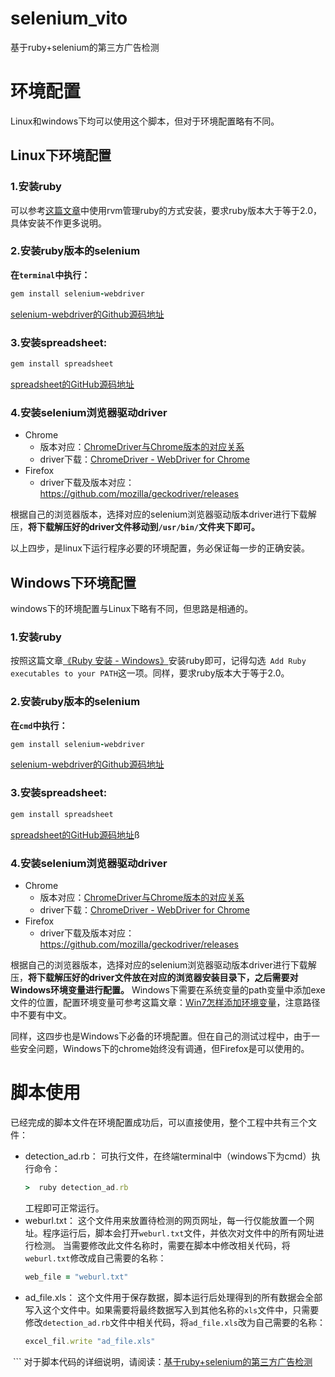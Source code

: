 # selenium_vito
基于ruby+selenium的第三方广告检测

# 环境配置
Linux和windows下均可以使用这个脚本，但对于环境配置略有不同。
## Linux下环境配置

### 1.安装ruby
可以参考[这篇文章](https://blog.zengrong.net/post/1933.html)中使用rvm管理ruby的方式安装，要求ruby版本大于等于2.0，具体安装不作更多说明。

### 2.安装ruby版本的selenium
**在`terminal`中执行：**
``` ruby
gem install selenium-webdriver  
```
[selenium-webdriver的Github源码地址](https://github.com/SeleniumHQ/selenium/tree/master/rb)

### 3.安装spreadsheet:
```ruby
gem install spreadsheet
```
[spreadsheet的GitHub源码地址](https://github.com/zdavatz/spreadsheet)

### 4.安装selenium浏览器驱动driver
- Chrome
  - 版本对应：[ChromeDriver与Chrome版本的对应关系](http://blog.csdn.net/goblinintree/article/details/47335563)
  - driver下载：[ChromeDriver - WebDriver for Chrome](https://sites.google.com/a/chromium.org/chromedriver/downloads)
- Firefox
  - driver下载及版本对应：https://github.com/mozilla/geckodriver/releases

根据自己的浏览器版本，选择对应的selenium浏览器驱动版本driver进行下载解压，**将下载解压好的driver文件移动到`/usr/bin/`文件夹下即可。**

以上四步，是linux下运行程序必要的环境配置，务必保证每一步的正确安装。

## Windows下环境配置
windows下的环境配置与Linux下略有不同，但思路是相通的。

### 1.安装ruby
按照这篇文章[《Ruby 安装 - Windows》](http://www.runoob.com/ruby/ruby-installation-windows.html)安装ruby即可，记得勾选` Add Ruby executables to your PATH`这一项。同样，要求ruby版本大于等于2.0。

### 2.安装ruby版本的selenium
**在`cmd`中执行：**
``` ruby
gem install selenium-webdriver  
```
[selenium-webdriver的Github源码地址](https://github.com/SeleniumHQ/selenium/tree/master/rb)

### 3.安装spreadsheet:
```ruby
gem install spreadsheet
```
[spreadsheet的GitHub源码地址](https://github.com/zdavatz/spreadsheet)ß

### 4.安装selenium浏览器驱动driver
- Chrome
  - 版本对应：[ChromeDriver与Chrome版本的对应关系](http://blog.csdn.net/goblinintree/article/details/47335563)
  - driver下载：[ChromeDriver - WebDriver for Chrome](https://sites.google.com/a/chromium.org/chromedriver/downloads)
- Firefox
  - driver下载及版本对应：https://github.com/mozilla/geckodriver/releases

根据自己的浏览器版本，选择对应的selenium浏览器驱动版本driver进行下载解压，**将下载解压好的driver文件放在对应的浏览器安装目录下，之后需要对Windows环境变量进行配置。**
Windows下需要在系统变量的path变量中添加exe文件的位置，配置环境变量可参考这篇文章：[Win7怎样添加环境变量](https://jingyan.baidu.com/article/d5a880eb6aca7213f047cc6c.html)，注意路径中不要有中文。

同样，这四步也是Windows下必备的环境配置。但在自己的测试过程中，由于一些安全问题，Windows下的chrome始终没有调通，但Firefox是可以使用的。

# 脚本使用
已经完成的脚本文件在环境配置成功后，可以直接使用，整个工程中共有三个文件：
- detection_ad.rb：
  可执行文件，在终端terminal中（windows下为cmd）执行命令：
  ```ruby
  >  ruby detection_ad.rb
  ```
  工程即可正常运行。
- weburl.txt：
  这个文件用来放置待检测的网页网址，每一行仅能放置一个网址。程序运行后，脚本会打开`weburl.txt`文件，并依次对文件中的所有网址进行检测。
  当需要修改此文件名称时，需要在脚本中修改相关代码，将`weburl.txt`修改成自己需要的名称：
  ```ruby
  web_file = "weburl.txt"
  ```
- ad_file.xls：
  这个文件用于保存数据，脚本运行后处理得到的所有数据会全部写入这个文件中。如果需要将最终数据写入到其他名称的`xls`文件中，只需要修改`detection_ad.rb`文件中相关代码，将`ad_file.xls`改为自己需要的名称：
  ```ruby
  excel_fil.write "ad_file.xls"
  ```
对于脚本代码的详细说明，请阅读：[基于ruby+selenium的第三方广告检测](http://www.jianshu.com/p/9540e7566192)
